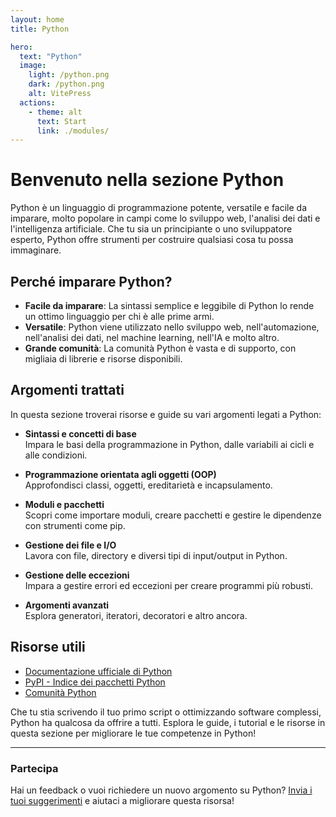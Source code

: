 ```yaml
---
layout: home
title: Python

hero:
  text: "Python"
  image:
    light: /python.png
    dark: /python.png
    alt: VitePress
  actions:
    - theme: alt
      text: Start
      link: ./modules/
---
```


# Benvenuto nella sezione Python

Python è un linguaggio di programmazione potente, versatile e facile da imparare, molto popolare in campi come lo sviluppo web, l'analisi dei dati e l'intelligenza artificiale. Che tu sia un principiante o uno sviluppatore esperto, Python offre strumenti per costruire qualsiasi cosa tu possa immaginare.

## Perché imparare Python?

- **Facile da imparare**: La sintassi semplice e leggibile di Python lo rende un ottimo linguaggio per chi è alle prime armi.
- **Versatile**: Python viene utilizzato nello sviluppo web, nell'automazione, nell'analisi dei dati, nel machine learning, nell'IA e molto altro.
- **Grande comunità**: La comunità Python è vasta e di supporto, con migliaia di librerie e risorse disponibili.

## Argomenti trattati

In questa sezione troverai risorse e guide su vari argomenti legati a Python:

- **Sintassi e concetti di base**  
  Impara le basi della programmazione in Python, dalle variabili ai cicli e alle condizioni.

- **Programmazione orientata agli oggetti (OOP)**  
  Approfondisci classi, oggetti, ereditarietà e incapsulamento.

- **Moduli e pacchetti**  
  Scopri come importare moduli, creare pacchetti e gestire le dipendenze con strumenti come pip.

- **Gestione dei file e I/O**  
  Lavora con file, directory e diversi tipi di input/output in Python.

- **Gestione delle eccezioni**  
  Impara a gestire errori ed eccezioni per creare programmi più robusti.

- **Argomenti avanzati**  
  Esplora generatori, iteratori, decoratori e altro ancora.

## Risorse utili

- [Documentazione ufficiale di Python](https://docs.python.org/)
- [PyPI - Indice dei pacchetti Python](https://pypi.org/)
- [Comunità Python](https://www.python.org/community/)

Che tu stia scrivendo il tuo primo script o ottimizzando software complessi, Python ha qualcosa da offrire a tutti. Esplora le guide, i tutorial e le risorse in questa sezione per migliorare le tue competenze in Python!

---

### Partecipa

Hai un feedback o vuoi richiedere un nuovo argomento su Python? [Invia i tuoi suggerimenti](#) e aiutaci a migliorare questa risorsa!